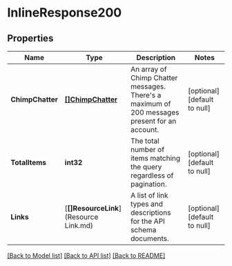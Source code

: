 # InlineResponse200

## Properties
Name | Type | Description | Notes
------------ | ------------- | ------------- | -------------
**ChimpChatter** | [**[]ChimpChatter**](ChimpChatter.md) | An array of Chimp Chatter messages. There&#x27;s a maximum of 200 messages present for an account. | [optional] [default to null]
**TotalItems** | **int32** | The total number of items matching the query regardless of pagination. | [optional] [default to null]
**Links** | [**[]ResourceLink**](Resource Link.md) | A list of link types and descriptions for the API schema documents. | [optional] [default to null]

[[Back to Model list]](../README.md#documentation-for-models) [[Back to API list]](../README.md#documentation-for-api-endpoints) [[Back to README]](../README.md)

